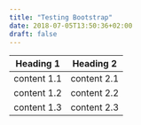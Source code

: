 ```yaml
---
title: "Testing Bootstrap"
date: 2018-07-05T13:50:36+02:00
draft: false
---
```




|Heading 1   |Heading 2   |
|---|---|
|content 1.1   |content 2.1|
|content 1.2   |content 2.2|
|content 1.3   |content 2.3|
